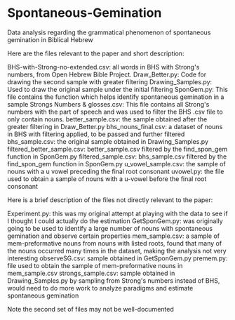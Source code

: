 # Spontaneous-Gemination
Data analysis regarding the grammatical phenomenon of spontaneous gemination in Biblical Hebrew

Here are the files relevant to the paper and short description:

BHS-with-Strong-no-extended.csv: all words in BHS with Strong's numbers, from Open Hebrew Bible Project.
Draw_Better.py: Code for drawing the second sample with greater filtering
Drawing_Samples.py: Used to draw the original sample under the initial filtering
SponGem.py: This file contains the function which helps identify spontaneous gemination in a sample
Strongs Numbers & glosses.csv: This file contains all Strong's numbers with the part of speech and was used to filter the BHS .csv file to only contain nouns.
better_sample.csv: the sample obtained after the greater filtering in Draw_Better.py
bhs_nouns_final.csv: a dataset of nouns in BHS with filtering applied, to be passed and further filtered
bhs_sample.csv: the original sample obtained in Drawing_Samples.py
filtered_better_sample.csv: better_sample.csv filtered by the find_spon_gem function in SponGem.py
filtered_sample.csv: bhs_sample.csv filtered by the find_spon_gem function in SponGem.py
u_vowel_sample.csv: the sample of nouns with a u vowel preceding the final root consonant
uvowel.py: the file used to obtain a sample of nouns with a u-vowel before the final root consonant

Here is a brief description of the files not directly relevant to the paper:

Experiment.py: this was my original attempt at playing with the data to see if I thought I could actually do the estimation
GetSponGem.py: was originally going to be used to identify a large number of nouns with spontaneous gemination and observe certain properties
mem_sample.csv: a sample of mem-preformative nouns from nouns with listed roots, found that many of the nouns occurred many times in the dataset, making the analysis not very interesting
observeSG.csv: sample obtained in GetSponGem.py
premem.py: file used to obtain the sample of mem-preformative nouns in mem_sample.csv
strongs_sample.csv: sample obtained in Drawing_Samples.py by sampling from Strong's numbers instead of BHS, would need to do more work to analyze paradigms and estimate spontaneous gemination

Note the second set of files may not be well-documented
